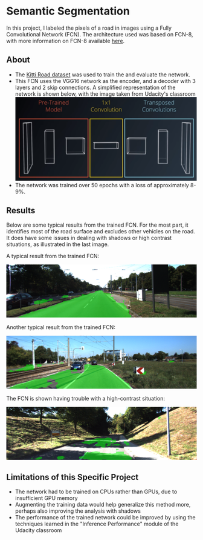 # Semantic Segmentation
[//]: # (Image References)
[image1]: ./writeup_imgs/fcn-arch.png "Simplified Representation of FCN Architecture"
[image2]: ./writeup_imgs/um_000000.png "A typical result from the trained network"
[image3]: ./writeup_imgs/um_000003.png "Another typical result from the trained network"
[image4]: ./writeup_imgs/um_000087.png "The trained network had some issues dealing with shadows or high-contrast situations"

In this project, I labeled the pixels of a road in images using a Fully Convolutional Network (FCN). The architecture used was based on FCN-8, with more information on FCN-8 available [here](https://people.eecs.berkeley.edu/~jonlong/long_shelhamer_fcn.pdf).

## About
- The [Kitti Road dataset](http://www.cvlibs.net/datasets/kitti/eval_road.php) was used to train the and evaluate the network.
- This FCN uses the VGG16 network as the encoder, and a decoder with 3 layers and 2 skip connections. A simplified representation of the network is shown below, with the image taken from Udacity's classroom
![image1]
- The network was trained over 50 epochs with a loss of approximately 8-9%.

## Results
Below are some typical results from the trained FCN. For the most part, it identifies most of the road surface and excludes other vehicles on the road. It does have some issues in dealing with shadows or high contrast situations, as illustrated in the last image. 

A typical result from the trained FCN:

![image2]

Another typical result from the trained FCN:

![image3]

The FCN is shown having trouble with a high-contrast situation:

![image4]

## Limitations of this Specific Project
- The network had to be trained on CPUs rather than GPUs, due to insufficient GPU memory
- Augmenting the training data would help generalize this method more, perhaps also improving the analysis with shadows
- The performance of the trained network could be improved by using the techniques learned in the "Inference Performance" module of the Udacity classroom

